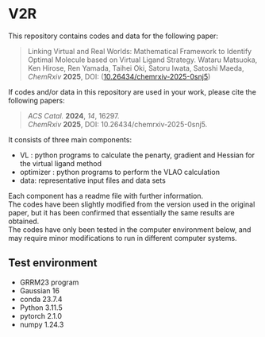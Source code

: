 # V2R

This repository contains codes and data for the following paper:   
> Linking Virtual and Real Worlds: Mathematical Framework to Identify Optimal Molecule based on Virtual Ligand Strategy.
> Wataru Matsuoka, Ken Hirose, Ren Yamada, Taihei Oki, Satoru Iwata, Satoshi Maeda, _ChemRxiv_ **2025**, 
> DOI: ([10.26434/chemrxiv-2025-0snj5](https://chemrxiv.org/engage/chemrxiv/article-details/67d8c3fa6dde43c90830259a))  

If codes and/or data in this repository are used in your work, please cite the following papers:
> _ACS Catal._ **2024**, _14_, 16297.  
> _ChemRxiv_ **2025**, DOI: 10.26434/chemrxiv-2025-0snj5. 

It consists of three main components:
- VL : python programs to calculate the penarty, gradient and Hessian for the virtual ligand method
- optimizer : python programs to perform the VLAO calculation
- data: representative input files and data sets
  
Each component has a readme file with further information.  
The codes have been slightly modified from the version used in the original paper, but it has been confirmed that essentially the same results are obtained.   
The codes have only been tested in the computer environment below, and may require minor modifications to run in different computer systems.  

## Test environment
- GRRM23 program  
- Gaussian 16
- conda 23.7.4
- Python 3.11.5
- pytorch 2.1.0  
- numpy 1.24.3  

